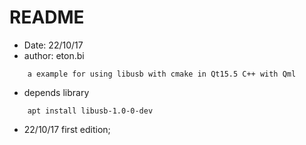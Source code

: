 # README
- Date: 22/10/17
- author: eton.bi

```
	a example for using libusb with cmake in Qt15.5 C++ with Qml
```
 - depends library
```
	apt install libusb-1.0-0-dev
```

- 22/10/17
	first edition;

